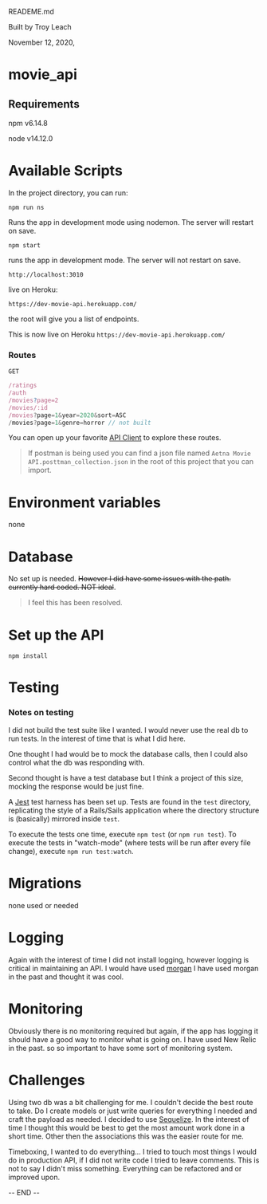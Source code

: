 READEME.md

Built by Troy Leach

November 12, 2020,

# movie_api


## Requirements
npm v6.14.8

node v14.12.0

# Available Scripts
In the project directory, you can run:

`npm run ns`

Runs the app in development mode using nodemon. The server
will restart on save.

`npm start`

runs the app in development mode. The server will not restart on save.

`http://localhost:3010`

live on Heroku:

`https://dev-movie-api.herokuapp.com/`

the root will give you a list of endpoints.

This is now live on Heroku
`https://dev-movie-api.herokuapp.com/`

### Routes

`GET`

```javascript
/ratings
/auth
/movies?page=2
/movies/:id
/movies?page=1&year=2020&sort=ASC
/movies?page=1&genre=horror // not built
```

You can open up your favorite [API Client](https://www.postman.com/) to explore these routes.
> If postman is being used you can find a json file named `Aetna Movie API.posttman_collection.json` in the root of this project that you can import.


# Environment variables

none

# Database
No set up is needed. ~~However I did have some issues with the path. currently hard coded. NOT ideal~~.

> I feel this has been resolved.

# Set up the API
`npm install`

# Testing
### Notes on testing
I did not build the test suite like I wanted. I would never use the real db to run tests. In the interest of time that is what I did here.

One thought I had would be to mock the database calls, then I could also control what the db was responding with.

Second thought is have a test database but I think a project of this size, mocking the response would be just fine.

A [Jest](https://jestjs.io) test harness has been set up. Tests are found in
the `test` directory, replicating the style of a Rails/Sails application where
the directory structure is (basically) mirrored inside `test`.

To execute the tests one time, execute `npm test` (or `npm run test`). To
execute the tests in "watch-mode" (where tests will be run after every file
change), execute `npm run test:watch`.

# Migrations

none used or needed

# Logging 
Again with the interest of time I did not install logging, however logging is critical in maintaining an API.
I would have used [morgan](http://expressjs.com/en/resources/middleware/morgan.html) I have used morgan in the past and thought it was cool.

# Monitoring
Obviously there is no monitoring required but again, if the app has logging it should have a good way to monitor what is going on. I have used New Relic in the past. so so important to have some sort of monitoring system.

# Challenges
Using two db was a bit challenging for me. I couldn't decide the best route to take. Do I create models or just write queries for everything I needed and craft the payload as needed. I decided to use [Sequelize](https://sequelize.org/master/). In the interest of time I thought this would be best to get the most amount work done in a short time. Other then the associations this was the easier route for me.

Timeboxing, I wanted to do everything... I tried to touch most things I would do in production API, if I did not write code I tried to leave comments. This is not to say I didn't miss something. Everything can be refactored and or improved upon.

-- END --